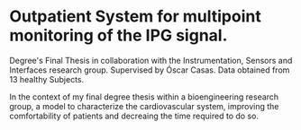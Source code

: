 # Outpatient System for multipoint monitoring of the IPG signal.

Degree's Final Thesis in collaboration with the Instrumentation, Sensors and Interfaces research group. Supervised by Óscar Casas. Data obtained from 13 healthy Subjects. 

In the context of my final degree thesis within a bioengineering research group, a model to characterize the cardiovascular system, improving the comfortability of patients and decreaing the time required to do so. 
